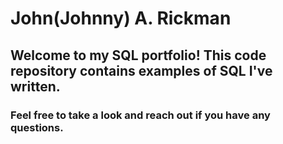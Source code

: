# John(Johnny) A. Rickman
## Welcome to my SQL portfolio! This code repository contains examples of SQL I've written. 
### Feel free to take a look and reach out if you have any questions.
